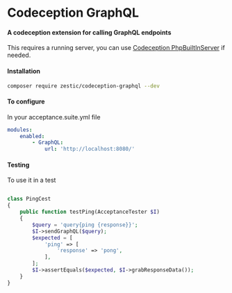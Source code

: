 # Codeception GraphQL
#### A codeception extension for calling GraphQL endpoints

This requires a running server, you can use [Codeception PhpBuiltInServer](https://github.com/tiger-seo/PhpBuiltinServer)
if needed.

#### Installation
```bash
composer require zestic/codeception-graphql --dev
```

#### To configure

In your acceptance.suite.yml file
```yaml
modules:
    enabled:
        - GraphQL:
            url: 'http://localhost:8080/'
```

#### Testing

To use it in a test
```php

class PingCest
{
    public function testPing(AcceptanceTester $I)
    {
        $query = 'query{ping {response}}';
        $I->sendGraphQL($query);
        $expected = [
            'ping' => [
                'response' => 'pong',
            ],
        ];
        $I->assertEquals($expected, $I->grabResponseData());
    }
}

```


